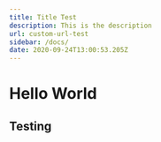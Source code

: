 ```yaml
---
title: Title Test
description: This is the description
url: custom-url-test
sidebar: /docs/
date: 2020-09-24T13:00:53.205Z
---
```

# Hello World

## Testing